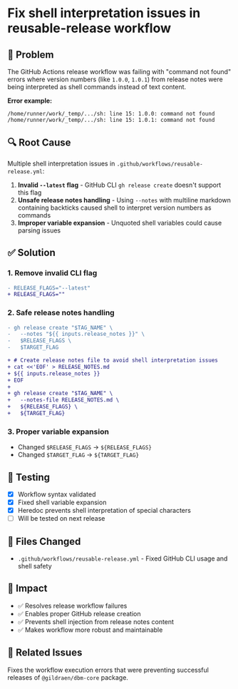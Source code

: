 # Fix shell interpretation issues in reusable-release workflow

## 🐛 Problem

The GitHub Actions release workflow was failing with "command not found" errors where version numbers (like `1.0.0`, `1.0.1`) from release notes were being interpreted as shell commands instead of text content.

**Error example:**

```
/home/runner/work/_temp/.../sh: line 15: 1.0.0: command not found
/home/runner/work/_temp/.../sh: line 15: 1.0.1: command not found
```

## 🔍 Root Cause

Multiple shell interpretation issues in `.github/workflows/reusable-release.yml`:

1. **Invalid `--latest` flag** - GitHub CLI `gh release create` doesn't support this flag
2. **Unsafe release notes handling** - Using `--notes` with multiline markdown containing backticks caused shell to interpret version numbers as commands
3. **Improper variable expansion** - Unquoted shell variables could cause parsing issues

## ✅ Solution

### 1. Remove invalid CLI flag

```diff
- RELEASE_FLAGS="--latest"
+ RELEASE_FLAGS=""
```

### 2. Safe release notes handling

```diff
- gh release create "$TAG_NAME" \
-   --notes "${{ inputs.release_notes }}" \
-   $RELEASE_FLAGS \
-   $TARGET_FLAG

+ # Create release notes file to avoid shell interpretation issues
+ cat <<'EOF' > RELEASE_NOTES.md
+ ${{ inputs.release_notes }}
+ EOF
+
+ gh release create "$TAG_NAME" \
+   --notes-file RELEASE_NOTES.md \
+   ${RELEASE_FLAGS} \
+   ${TARGET_FLAG}
```

### 3. Proper variable expansion

- Changed `$RELEASE_FLAGS` → `${RELEASE_FLAGS}`
- Changed `$TARGET_FLAG` → `${TARGET_FLAG}`

## 🧪 Testing

- [x] Workflow syntax validated
- [x] Fixed shell variable expansion
- [x] Heredoc prevents shell interpretation of special characters
- [ ] Will be tested on next release

## 📁 Files Changed

- `.github/workflows/reusable-release.yml` - Fixed GitHub CLI usage and shell safety

## 🎯 Impact

- ✅ Resolves release workflow failures
- ✅ Enables proper GitHub release creation
- ✅ Prevents shell injection from release notes content
- ✅ Makes workflow more robust and maintainable

## 🔗 Related Issues

Fixes the workflow execution errors that were preventing successful releases of `@gildraen/dbm-core` package.

